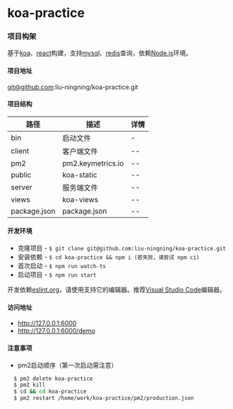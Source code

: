 # koa-practice

### 项目构架

基于[koa](https://koajs.com)、[react](https://reactjs.org)构建，支持[mysql](https://www.npmjs.com/package/mysql)、[redis](https://www.npmjs.com/package/redis)查询，依赖[Node.js](https://nodejs.org)环境。

#### 项目地址

git@github.com:liu-ningning/koa-practice.git

#### 项目结构

| 路径         | 描述              | 详情 |
| ------------ | ----------------- | ---- |
| bin          | 启动文件          | -    |
| client       | 客户端文件        | --   |
| pm2          | pm2.keymetrics.io | --   |
| public       | koa-static        | --   |
| server       | 服务端文件        | --   |
| views        | koa-views         | --   |
| package.json | package.json      | --   |

#### 开发环境

  + 克隆项目 - `$ git clone git@github.com:liu-ningning/koa-practice.git`
  + 安装依赖 - `$ cd koa-practice && npm i (若失败，请尝试 npm ci)`
  + 首次启动 - `$ npm run watch-ts`
  + 启动项目 - `$ npm run start`

开发依赖[eslint.org](https://eslint.org)，请使用支持它的编辑器。推荐[Visual Studio Code](https://code.visualstudio.com)编辑器。

#### 访问地址

  + http://127.0.0.1:6000
  + http://127.0.0.1:6000/demo

#### 注意事项

  + pm2启动顺序（第一次启动需注意）

``` sh
  $ pm2 delete koa-practice
  $ pm2 kill
  $ cd && cd koa-practice
  $ pm2 restart /home/work/koa-practice/pm2/production.json
  ```
